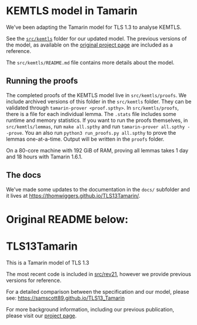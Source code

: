 # KEMTLS model in Tamarin

We've been adapting the Tamarin model for TLS 1.3 to analyse KEMTLS.

See the [`src/kemtls`](src/kemtls) folder for our updated model.
The previous versions of the model, as available on the [original project page](https://github.com/tls13tamarin/TLS13Tamarin) are included as a reference.

The `src/kemtls/README.md` file contains more details about the model.

## Running the proofs

The completed proofs of the KEMTLS model live in `src/kemtls/proofs`.
We include archived versions of this folder in the `src/kemtls` folder.
They can be validated through `tamarin-prover <proof.spthy>`.
In `src/kemtls/proofs`, there is a file for each individual lemma.
The `.stats` file includes some runtime and memory statistics.
If you want to run the proofs themselves, in `src/kemtls/lemmas`, run ``make all.spthy`` and run
``tamarin-prover all.spthy --prove``.
You an also run `python3 run_proofs.py all.spthy` to prove the lemmas one-at-a-time.
Output will be written in the `proofs` folder.

On a 80-core machine with 192 GiB of RAM, proving all lemmas takes 1 day and 18 hours with Tamarin 1.6.1.

## The docs

We've made some updates to the documentation in the `docs/` subfolder and it lives at https://thomwiggers.github.io/TLS13Tamarin/.

# Original README below:
# TLS13Tamarin
This is a Tamarin model of TLS 1.3

The most recent code is included in [src/rev21](src/rev21), however we provide previous
versions for reference.

For a detailed comparison between the specification and our model, please see:
https://samscott89.github.io/TLS13_Tamarin

For more background information, including our previous publication, please visit our [project page](http://tls13tamarin.github.io/TLS13Tamarin/).
